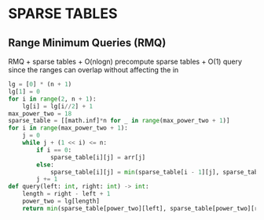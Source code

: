 # SPARSE TABLES

## Range Minimum Queries (RMQ)

RMQ + sparse tables + O(nlogn) precompute sparse tables + O(1) query since the ranges can overlap without affecting the in

```py
lg = [0] * (n + 1)
lg[1] = 0
for i in range(2, n + 1):
    lg[i] = lg[i//2] + 1
max_power_two = 18
sparse_table = [[math.inf]*n for _ in range(max_power_two + 1)]
for i in range(max_power_two + 1):
    j = 0
    while j + (1 << i) <= n:
        if i == 0:
            sparse_table[i][j] = arr[j]
        else:
            sparse_table[i][j] = min(sparse_table[i - 1][j], sparse_table[i - 1][j + (1 << (i - 1))])
        j += 1
def query(left: int, right: int) -> int:
    length = right - left + 1
    power_two = lg[length]
    return min(sparse_table[power_two][left], sparse_table[power_two][right - (1 << power_two) + 1])
```